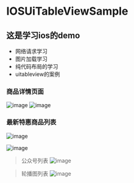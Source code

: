 # IOSUiTableViewSample

## 这是学习ios的demo
- 网络请求学习
- 图片加载学习
- 纯代码布局的学习
- uitableview的案例

### 商品详情页面
![image](https://github.com/cat13954/IOSUiTableViewSample/blob/master/img/Xnip2021-03-27_12-43-55.png)
![image](https://github.com/cat13954/IOSUiTableViewSample/blob/master/img/open-taobao.gif)
### 最新特惠商品列表




![image](https://github.com/cat13954/IOSUiTableViewSample/blob/master/img/Xnip2021-03-17_22-15-03.png)


![image](https://github.com/cat13954/IOSUiTableViewSample/blob/master/img/Xnip2021-03-07_22-20-14.png)
>公众号列表
![image](https://github.com/cat13954/IOSUiTableViewSample/blob/master/img/Xnip2021-03-05_22-20-08.png)

>轮播图列表
![image](https://github.com/cat13954/IOSUiTableViewSample/blob/master/img/Xnip2021-03-04_23-30-05.png)
